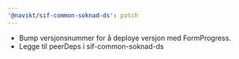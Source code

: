 ```yaml
---
'@navikt/sif-common-soknad-ds': patch
---
```


-   Bump versjonsnummer for å deploye versjon med FormProgress.
-   Legge til peerDeps i sif-common-soknad-ds
